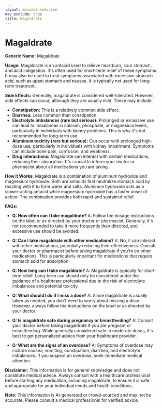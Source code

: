 ```yaml
---
layout: minimal-medicine
nav_exclude: true
title: Magaldrate
---
```


# Magaldrate

**Generic Name:** Magaldrate

**Usage:** Magaldrate is an antacid used to relieve heartburn, sour stomach, and acid indigestion. It's often used for short-term relief of these symptoms.  It may also be used to treat symptoms associated with excessive stomach acid, such as upset stomach and nausea.  It is typically not used for long-term treatment.

**Side Effects:**  Generally, magaldrate is considered well-tolerated. However, side effects can occur, although they are usually mild. These may include:

* **Constipation:** This is a relatively common side effect.
* **Diarrhea:** Less common than constipation.
* **Electrolyte imbalances (rare but serious):**  Prolonged or excessive use can lead to imbalances in calcium, phosphate, or magnesium levels, particularly in individuals with kidney problems. This is why it's not recommended for long-term use.
* **Aluminum toxicity (rare but serious):**  Can occur with prolonged high-dose use, particularly in individuals with kidney impairment.  Symptoms can include bone pain, confusion, and weakness.
* **Drug interactions:** Magaldrate can interact with certain medications, reducing their absorption.  It's crucial to inform your doctor or pharmacist about all medications you are taking.

**How it Works:** Magaldrate is a combination of aluminum hydroxide and magnesium hydroxide.  Both are antacids that neutralize stomach acid by reacting with it to form water and salts. Aluminum hydroxide acts as a slower-acting antacid while magnesium hydroxide has a faster onset of action. The combination provides both rapid and sustained relief.

**FAQs:**

* **Q: How often can I take magaldrate?** A: Follow the dosage instructions on the label or as directed by your doctor or pharmacist.  Generally, it's not recommended to take it more frequently than directed, and excessive use should be avoided.

* **Q: Can I take magaldrate with other medications?** A:  No,  it can interact with other medications, potentially reducing their effectiveness. Consult your doctor or pharmacist before taking magaldrate if you're on other medications. This is particularly important for medications that require stomach acid for absorption.

* **Q: How long can I take magaldrate?** A: Magaldrate is typically for short-term relief.  Long-term use should only be considered under the guidance of a healthcare professional due to the risk of electrolyte imbalances and potential toxicity.

* **Q: What should I do if I miss a dose?** A:  Since magaldrate is usually taken as needed, you don't need to worry about missing a dose.  However, always follow the instructions on the label or as directed by your doctor.

* **Q: Is magaldrate safe during pregnancy or breastfeeding?** A:  Consult your doctor before taking magaldrate if you are pregnant or breastfeeding. While generally considered safe in moderate doses, it's best to get personalized advice from your healthcare provider.

* **Q: What are the signs of an overdose?** A: Symptoms of overdose may include nausea, vomiting, constipation, diarrhea, and electrolyte imbalances. If you suspect an overdose, seek immediate medical attention.


**Disclaimer:** This information is for general knowledge and does not constitute medical advice. Always consult with a healthcare professional before starting any medication, including magaldrate, to ensure it is safe and appropriate for your individual needs and health conditions.


**Note:** This information is AI-generated or crowd-sourced and may not be accurate. Please consult a medical professional for verified advice.